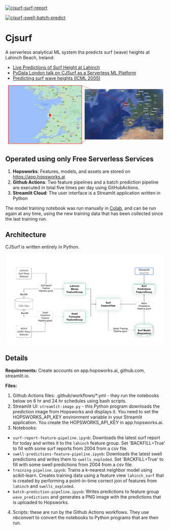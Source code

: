 [![cjsurf-surf-report](https://github.com/jimdowling/cjsurf/actions/workflows/surf-report.yml/badge.svg)](https://github.com/jimdowling/cjsurf/actions/workflows/surf-report.yml)

[![cjsurf-swell-batch-predict](https://github.com/jimdowling/cjsurf/actions/workflows/swell-predictions.yml/badge.svg)](https://github.com/jimdowling/cjsurf/actions/workflows/swell-predictions.yml)



# Cjsurf
A serverless analytical ML system tha predicts surf (wave) heights at Lahinch Beach, Ireland:

 * [Live Predictions of Surf Height at Lahinch](https://jimdowling-cjsurf-streamlit-image-un2its.streamlitapp.com/)
 * [PyData London talk on CJSurf as a Serverless ML Platform](https://www.youtube.com/watch?v=AIof4woJSkY)
 * [Predicting surf wave heights (ICML 2005)](https://icml.cc/Conferences/2005/proceedings/papers/015_Predicting_CarneyEtAl.pdf)

![Lahinch](https://github.com/jimdowling/cjsurf/blob/main/lahinch.png)

## Operated using only Free Serverless Services 

1. **Hopsworks**: Features, models, and assets are stored on https://app.hopsworks.ai
2. **Github Actions**: Two feature pipelines and a batch prediction pipeline are executed in total five times per day using GitHubActions.
3. **Streamlit Cloud**: The user interface is a Streamlit application written in Python  

The model training notebook was run manually in [Colab](https://colab.research.google.com/github/jimdowling/cjsurf/blob/main/training-pipeline.ipynb), and can be run again at any time, using the new training data that has been collected since the last training run.

## Architecture

CJSurf is written entirely in Python. 

![CJSurf Architecture](https://github.com/jimdowling/cjsurf/blob/main/cjsurf-architecture.png)

## Details

**Requirements:** Create accounts on app.hopsworks.ai, github.com, streamlit.io.

**Files:**

1. Github Actions files: .github/workflows/*.yml - they run the notebooks below on 6 hr and 24 hr schedules using bash scripts.
2. Streamlit UI: `streamlit-image.py` - this Python program downloads the prediction image from Hopsworks and displays it. You need to set the HOPSWORKS_API_KEY environment variable in your Streamlit application. You create the HOPSWORKS_API_KEY in app.hopsworks.ai.
3. Notebooks: 
 * `surf-report-feature-pipeline.ipynb`: Downloads the latest surf report for today and writes it to the `lahinch` feature group.  Set 'BACKFILL=True' to fill with some surf reports from 2004 from a csv file.
 * `swell-predictions-feature-pipeline.ipynb`: Downloads the latest swell predictions and writes them to `swells_exploded`. Set 'BACKFILL=True' to fill with some swell predictions from 2004 from a csv file.
 * `training-pipeline.ipynb`: Trains a k-nearest neighbor model using scikit-learn. Creates training data using a feature view `lahinch_surf` that is created by performing a point-in-time correct join of features from `lahinch` and `swells_exploded`.
 * `batch-prediction-pipeline.ipynb`: Writes predictions to  feature group `wave_predictions` and generates a PNG image with the predictions that is uploaded to Hopsworks.

4. Scripts: these are run by the Github Actions workflows. They use nbconvert to convert the notebooks to Python programs that are then run.
